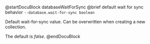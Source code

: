 
@startDocuBlock databaseWaitForSync
@brief default wait for sync behavior
`--database.wait-for-sync boolean`

Default wait-for-sync value. Can be overwritten when creating a new
collection.

The default is *false*.
@endDocuBlock

